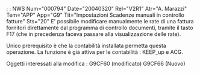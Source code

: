  :  : NWS Num="000794" Date="20040320" Rel="V2R1" Atr="A. Marazzi" Tem="APP" App="G9" Tit="Impostazioni Scadenze manuali in controllo fatture" Sts="20"
E' possibile modificare manualmente le rate di una fattura fornitori direttamente dal programma di
controllo documenti, tramite il tasto F17 (che in precedenza faceva passare alla visualizzazione delle rate).

Unico prerequisito è che la contabilità installata permetta questa operazione.
La funzione è già attiva per le contabilità :  KEEP_up e ACG.

Oggetti interessati alla modifica : 
G9CF60 (modificato)
G9CF66 (Nuovo)
